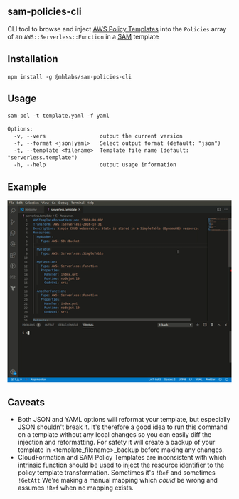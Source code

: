 ## sam-policies-cli

CLI tool to browse and inject [AWS Policy Templates](https://docs.aws.amazon.com/serverless-application-model/latest/developerguide/serverless-policy-templates.html) into the `Policies` array of an `AWS::Serverless::Function` in a [SAM](https://docs.aws.amazon.com/serverless-application-model/latest/developerguide/what-is-sam.html) template

## Installation
`npm install -g @mhlabs/sam-policies-cli`

## Usage
```
sam-pol -t template.yaml -f yaml
```

```
Options:
  -v, --vers                 output the current version
  -f, --format <json|yaml>   Select output format (default: "json")
  -t, --template <filename>  Template file name (default: "serverless.template")
  -h, --help                 output usage information

```

## Example
![Demo](https://github.com/mhlabs/sam-policies-cli/blob/master/demo.gif?raw=true)

## Caveats
* Both JSON and YAML options will reformat your template, but especially  JSON shouldn't break it. It's therefore a good idea to run this command on a template without any local changes so you can easily diff the injection and reformatting. For safety it will create a backup of your template in <template_filename>_backup before making any changes.
* CloudFormation and SAM Policy Templates are inconsistent with which intrinsic function should be used to inject the resource identifier to the policy template transformation. Sometimes it's `!Ref` and sometimes `!GetAtt` We're making a manual mapping which _could_ be wrong and assumes `!Ref` when no mapping exists.

